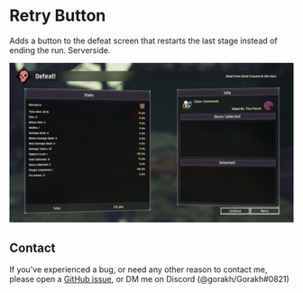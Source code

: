 # Retry Button

Adds a button to the defeat screen that restarts the last stage instead of ending the run. Serverside.

<img src="https://github.com/Goorakh/RespawnButton/blob/master/Thunderstore/Content/EndScreenRetryButton.jpg?raw=true" width=1000 />

## Contact

If you've experienced a bug, or need any other reason to contact me, please open a [GitHub issue](https://github.com/Goorakh/RespawnButton/issues/new), or DM me on Discord (@gorakh/Gorakh#0821)